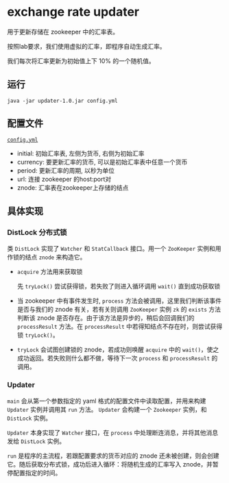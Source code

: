 # exchange rate updater

用于更新存储在 zookeeper 中的汇率表。

按照lab要求，我们使用虚拟的汇率，即程序自动生成汇率。

我们每次将汇率更新为初始值上下 10% 的一个随机值。

## 运行

```
java -jar updater-1.0.jar config.yml
```

## 配置文件

[`config.yml`](../config/updater/config.yml)

- initial: 初始汇率表, 左侧为货币, 右侧为初始汇率
- currency: 要更新汇率的货币, 可以是初始汇率表中任意一个货币
- period: 更新汇率的周期, 以秒为单位
- url: 连接 zookeeper 的host:port对
- znode: 汇率表在zookeeper上存储的结点

## 具体实现

### DistLock 分布式锁

类 `DistLock` 实现了 `Watcher` 和 `StatCallback` 接口。用一个 `ZooKeeper` 实例和用作锁的结点 `znode` 来构造它。

- `acquire` 方法用来获取锁

   先 `tryLock()` 尝试获得锁，若失败了则进入循环调用 `wait()` 直到成功获取锁

- 当 zookeeper 中有事件发生时, `process` 方法会被调用，这里我们判断该事件是否与我们的 znode 有关，若有关则调用 `ZooKeeper` 实例 `zk` 的 `exists` 方法判断该 znode 是否存在。由于该方法是异步的，稍后会回调我们的 `processResult` 方法。在 `processResult` 中若得知结点不存在时，则尝试获得锁 `tryLock()`。

- `tryLock` 会试图创建锁的 znode，若成功则唤醒 `acquire` 中的 `wait()`，使之成功返回。若失败则什么都不做，等待下一次 `process` 和 `processResult` 的调用。

### Updater

`main` 会从第一个参数指定的 yaml 格式的配置文件中读取配置，并用来构建 `Updater` 实例并调用其 `run` 方法。 `Updater` 会构建一个 `Zookeeper` 实例，和 `DistLock` 实例。

`Updater` 本身实现了 `Watcher` 接口，在 `process` 中处理断连消息，并将其他消息发给 `DistLock` 实例。

`run` 是程序的主流程，若跟配置要求的货币对应的 znode 还未被创建，则会创建它。随后获取分布式锁，成功后进入循环：将随机生成的汇率写入 znode，并暂停配置指定的时间。
